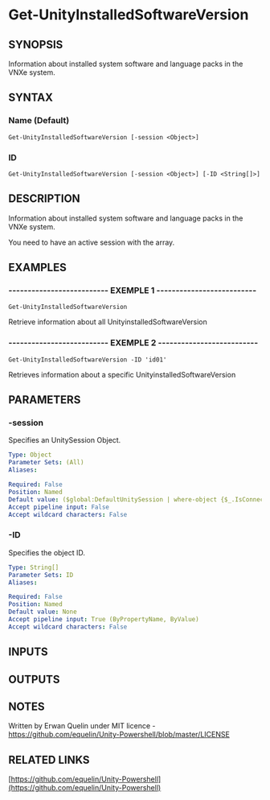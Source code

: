 # Get-UnityInstalledSoftwareVersion

## SYNOPSIS
Information about installed system software and language packs in the VNXe system.

## SYNTAX

### Name (Default)
```
Get-UnityInstalledSoftwareVersion [-session <Object>]
```

### ID
```
Get-UnityInstalledSoftwareVersion [-session <Object>] [-ID <String[]>]
```

## DESCRIPTION
Information about installed system software and language packs in the VNXe system.
 
You need to have an active session with the array.

## EXAMPLES

### -------------------------- EXEMPLE 1 --------------------------
```
Get-UnityInstalledSoftwareVersion
```

Retrieve information about all UnityinstalledSoftwareVersion

### -------------------------- EXEMPLE 2 --------------------------
```
Get-UnityInstalledSoftwareVersion -ID 'id01'
```

Retrieves information about a specific UnityinstalledSoftwareVersion

## PARAMETERS

### -session
Specifies an UnitySession Object.

```yaml
Type: Object
Parameter Sets: (All)
Aliases: 

Required: False
Position: Named
Default value: ($global:DefaultUnitySession | where-object {$_.IsConnected -eq $true})
Accept pipeline input: False
Accept wildcard characters: False
```

### -ID
Specifies the object ID.

```yaml
Type: String[]
Parameter Sets: ID
Aliases: 

Required: False
Position: Named
Default value: None
Accept pipeline input: True (ByPropertyName, ByValue)
Accept wildcard characters: False
```

## INPUTS

## OUTPUTS

## NOTES
Written by Erwan Quelin under MIT licence - https://github.com/equelin/Unity-Powershell/blob/master/LICENSE

## RELATED LINKS

[https://github.com/equelin/Unity-Powershell](https://github.com/equelin/Unity-Powershell)

